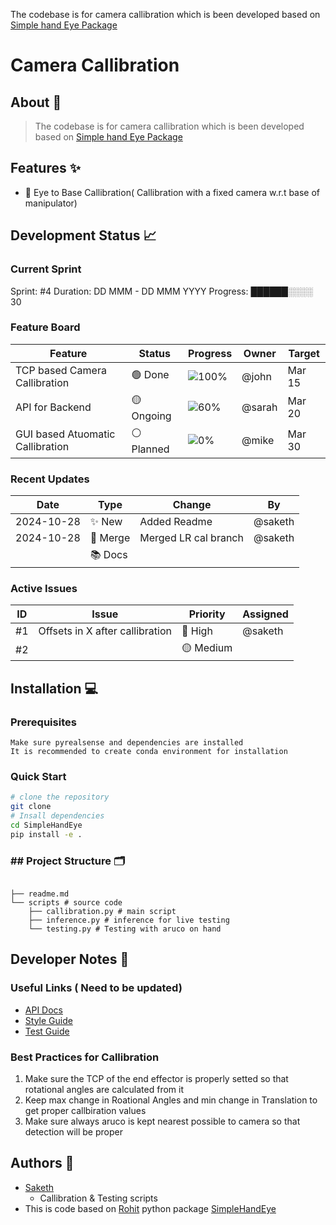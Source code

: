 The codebase is for camera callibration which is been developed based on [Simple hand Eye Package ](https://github.com/Rooholla-KhorramBakht/SimpleHandEye)

# Camera Callibration

## About 📖

> The codebase is for camera callibration which is been developed based on [Simple hand Eye Package ](https://github.com/Rooholla-KhorramBakht/SimpleHandEye)
>

## Features ✨

- 📱 Eye to Base Callibration( Callibration with a fixed camera w.r.t base of manipulator)

## Development Status 📈

### Current Sprint

Sprint: #4
Duration: DD MMM - DD MMM YYYY
Progress: ██████░░░░ 30

### Feature Board


| Feature                          | Status     | Progress                              | Owner  | Target |
| -------------------------------- | ---------- | ------------------------------------- | ------ | ------ |
| TCP based Camera Callibration    | 🟢 Done    | ![100%](https://progress-bar.dev/100) | @john  | Mar 15 |
| API for Backend                  | 🟡 Ongoing | ![60%](https://progress-bar.dev/60)   | @sarah | Mar 20 |
| GUI based Atuomatic Callibration | ⚪ Planned | ![0%](https://progress-bar.dev/0)     | @mike  | Mar 30 |

### Recent Updates



| Date       | Type     | Change               | By      |
| ---------- | -------- | -------------------- | ------- |
| 2024-10-28 | ✨ New   | Added Readme         | @saketh |
| 2024-10-28 | 🐛 Merge | Merged LR cal branch | @saketh |
|            | 📚 Docs  |                      |         |

### Active Issues


| ID | Issue                           | Priority  | Assigned |
| -- | ------------------------------- | --------- | -------- |
| #1 | Offsets in X after callibration | 🔴 High   | @saketh  |
| #2 |                                 | 🟡 Medium |          |

## Installation 💻

### Prerequisites

```
Make sure pyrealsense and dependencies are installed
It is recommended to create conda environment for installation
```

### Quick Start

```bash
# clone the repository 
git clone 
# Insall dependencies 
cd SimpleHandEye
pip install -e .

```

### ## Project Structure 🗂

```

├── readme.md
└── scripts # source code
    ├── callibration.py # main script 
    ├── inference.py # inference for live testing
    └── testing.py # Testing with aruco on hand

```

## Developer Notes 📝

### Useful Links ( Need to be updated) 

- [API Docs](docs/api.md)
- [Style Guide](docs/style.md)
- [Test Guide](docs/testing.md)

### Best Practices for Callibration

1. Make sure the TCP of the end effector is properly setted so that rotational angles are calculated from it
2. Keep max change in Roational Angles and min change in Translation to get proper callbiration values
3. Make sure always aruco is kept nearest possible to camera so that detection will be proper

## Authors 👥

- [Saketh ](https://github.com/SakethTecholution)
  - Callibration & Testing scripts
- This is code based on [Rohit](https://github.com/Rooholla-KhorramBakht) python package [SimpleHandEye](https://github.com/Rooholla-KhorramBakht/SimpleHandEye)
